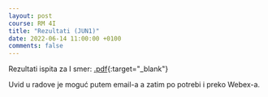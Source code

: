 ```yaml
---
layout: post
course: RM 4I
title: "Rezultati (JUN1)"
date: 2022-06-14 11:00:00 +0100
comments: false
---
```


Rezultati ispita za I smer: 
[.pdf](/courses/rm/results/RM_2021_2022_I.pdf){:target="_blank"}

Uvid u radove je moguć putem email-a a zatim po potrebi i preko Webex-a.
